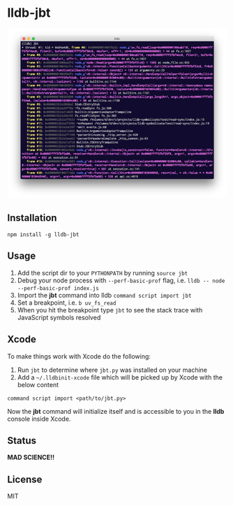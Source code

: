 # lldb-jbt

![assets/sample.png](assets/sample.png)

## Installation

```
npm install -g lldb-jbt
```

## Usage

1. Add the script dir to your `PYTHONPATH` by running `source jbt`
2. Debug your node process with `--perf-basic-prof` flag, i.e. `lldb -- node --perf-basic-prof index.js`
3. Import the **jbt** command into lldb `command script import jbt`
4. Set a breakpoint, i.e. `b uv_fs_read`
5. When you hit the breakpoint type `jbt` to see the stack trace with JavaScript symbols resolved

## Xcode

To make things work with Xcode do the following:

1. Run `jbt` to determine where `jbt.py` was installed on your machine
2. Add a `~/.lldbinit-xcode` file which will be picked up by Xcode with the below content

```
command script import <path/to/jbt.py>
```

Now the **jbt** command will initialize itself and is accessible to you in the **lldb** console inside Xcode.

## Status

**MAD SCIENCE!!**

## License

MIT
